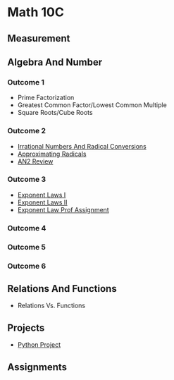 # Math 10C 

## Measurement 
## Algebra And Number 

### Outcome 1 
* Prime Factorization 
* Greatest Common Factor/Lowest Common Multiple
* Square Roots/Cube Roots 

### Outcome 2
* <a href="https://mrfanning.github.io/Math10/AN/AN2/AN2I.pdf"> Irrational Numbers And Radical Conversions </a>
* <a href="https://mrfanning.github.io/Math10/AN/AN2/AN2II.pdf"> Approximating Radicals </a>
* <a href="https://mrfanning.github.io/Math10/AN/AN2/AN2Review.pdf"> AN2 Review </a>

### Outcome 3
* <a href="https://mrfanning.github.io/Math10/AN/AN3/AN3I.pdf"> Exponent Laws I </a>
* <a href="https://mrfanning.github.io/Math10/AN/AN3/AN3II.pdf"> Exponent Laws II </a>
* <a href="https://mrfanning.github.io/Math10/AN/AN3/AN3Proofs.pdf"> Exponent Law Prof Assignment </a>

### Outcome 4
### Outcome 5
### Outcome 6


## Relations And Functions 
* Relations Vs. Functions  

## Projects
* <a href="https://mrfanning.github.io/MrFanning.github.io-PythonProject/"> Python Project </a> 

## Assignments 
